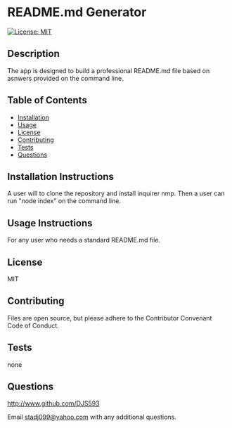 # **README.md Generator**
  [![License: MIT](https://img.shields.io/badge/License-MIT-yellow.svg)](https://opensource.org/licenses/MIT)

  ## Description 
  The app is designed to build a professional README.md file based on asnwers provided on the command line.
  
  ## Table of Contents
  * [Installation](#installation)
  * [Usage](#usage)
  * [License](#license)
  * [Contributing](#contributing)
  * [Tests](#tests) 
  * [Questions](#questions)
  
  ## Installation Instructions <a name="installation"></a> 
  A user will to clone the repository and install inquirer nmp.  Then a user can run "node index" on the command line.
  
  ## Usage Instructions <a name="usage"></a>
  For any user who needs a standard README.md file.
  
  ## License <a name="license"></a>
  MIT
  
  ## Contributing <a name="contributing"></a>
  Files are open source, but please adhere to the Contributor Convenant Code of Conduct.
  
  ## Tests <a name="tests"></a>
  none

  ## Questions <a name="questions"></a>
  http://www.github.com/DJS593
  
  Email stadj099@yahoo.com with any additional questions. 
